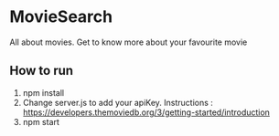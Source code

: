 # MovieSearch
All about movies. Get to know more about your favourite movie
## How to run
1. npm install
2. Change server.js to add your apiKey. Instructions : https://developers.themoviedb.org/3/getting-started/introduction
3. npm start
